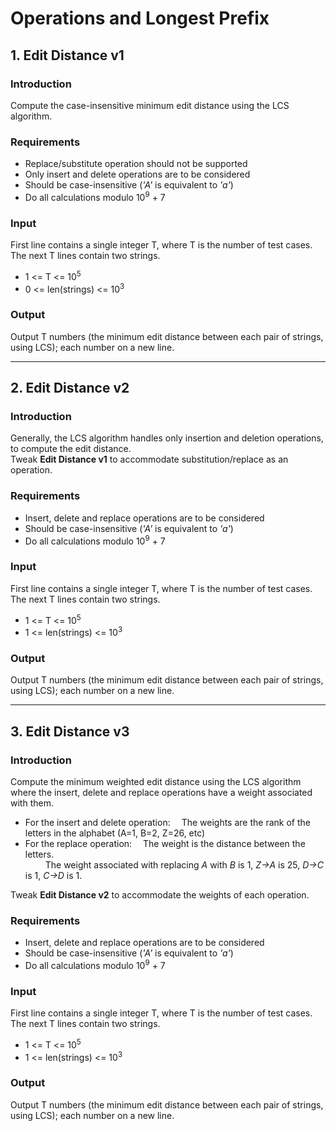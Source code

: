 # Operations and Longest Prefix

## 1. Edit Distance v1<br />

### Introduction
Compute the case-insensitive minimum edit distance using the LCS algorithm.

### Requirements
* Replace/substitute operation should not be supported
* Only insert and delete operations are to be considered
* Should be case-insensitive (*'A'* is equivalent to *'a'*)
* Do all calculations modulo 10<sup>9</sup> + 7

### Input
First line contains a single integer T, where T is the number of test cases.
The next T lines contain two strings.<br />
* 1 <= T <= 10<sup>5</sup> <br />
* 0 <= len(strings) <= 10<sup>3</sup>
### Output
Output T numbers (the minimum edit distance between each pair of strings, using LCS); each number on a new line.

----------------------------

## 2. Edit Distance v2<br />

### Introduction
Generally, the LCS algorithm handles only insertion and deletion operations, to compute the edit distance. <br /> 
Tweak **Edit Distance v1** to accommodate substitution/replace as an
operation.

### Requirements
* Insert, delete and replace operations are to be considered
* Should be case-insensitive (*'A'* is equivalent to *'a'*)
* Do all calculations modulo 10<sup>9</sup> + 7

### Input
First line contains a single integer T, where T is the number of test cases.
The next T lines contain two strings.<br />
* 1 <= T <= 10<sup>5</sup> <br />
* 1 <= len(strings) <= 10<sup>3</sup>

### Output
Output T numbers (the minimum edit distance between each pair of strings, using LCS); each number on a new line.

----------------------------

## 3. Edit Distance v3<br />

### Introduction
Compute the minimum weighted edit distance using the LCS algorithm where the insert, delete and replace operations have a weight associated with them.
* For the insert and delete operation:
&emsp;The weights are the rank of the letters in the alphabet (A=1, B=2, Z=26, etc)
* For the replace operation:
&emsp;The weight is the distance between the letters.<br/>
&emsp;&emsp; The weight associated with replacing *A* with *B* is 1, *Z->A* is 25, *D->C* is 1, *C->D* is 1. <br />

Tweak **Edit Distance v2** to accommodate the weights of each operation. 
<br />

### Requirements
* Insert, delete and replace operations are to be considered
* Should be case-insensitive (*'A'* is equivalent to *'a'*)
* Do all calculations modulo 10<sup>9</sup> + 7

### Input
First line contains a single integer T, where T is the number of test cases.
The next T lines contain two strings.<br />
* 1 <= T <= 10<sup>5</sup> <br />
* 1 <= len(strings) <= 10<sup>3</sup>

### Output
Output T numbers (the minimum edit distance between each pair of strings, using LCS); each number on a new line.
